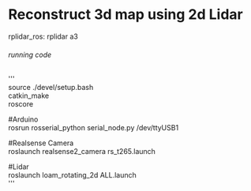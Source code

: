 # Reconstruct 3d map using 2d Lidar

rplidar_ros: rplidar a3
  
  
###### running code  

'''  
source ./devel/setup.bash  
catkin_make  
roscore  
  
#Arduino  
rosrun rosserial_python serial_node.py /dev/ttyUSB1  
  
#Realsense Camera  
roslaunch realsense2_camera rs_t265.launch  
  
#Lidar  
roslaunch loam_rotating_2d ALL.launch  
'''  
